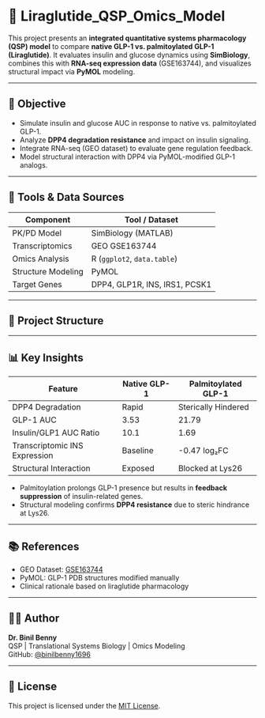 # 💉 Liraglutide_QSP_Omics_Model

This project presents an **integrated quantitative systems pharmacology (QSP) model** to compare **native GLP-1 vs. palmitoylated GLP-1 (Liraglutide)**. It evaluates insulin and glucose dynamics using **SimBiology**, combines this with **RNA-seq expression data** (GSE163744), and visualizes structural impact via **PyMOL** modeling.

---

## 🧪 Objective

- Simulate insulin and glucose AUC in response to native vs. palmitoylated GLP-1.
- Analyze **DPP4 degradation resistance** and impact on insulin signaling.
- Integrate RNA-seq (GEO dataset) to evaluate gene regulation feedback.
- Model structural interaction with DPP4 via PyMOL-modified GLP-1 analogs.

---

## 🧰 Tools & Data Sources

| Component | Tool / Dataset |
|----------|-----------------|
| PK/PD Model | SimBiology (MATLAB) |
| Transcriptomics | GEO GSE163744 |
| Omics Analysis | R (`ggplot2`, `data.table`) |
| Structure Modeling | PyMOL |
| Target Genes | DPP4, GLP1R, INS, IRS1, PCSK1 |

---

## 📁 Project Structure


---

## 📊 Key Insights

| Feature | Native GLP-1 | Palmitoylated GLP-1 |
|--------|---------------|----------------------|
| DPP4 Degradation | Rapid | Sterically Hindered |
| GLP-1 AUC | 3.53 | 21.79 |
| Insulin/GLP1 AUC Ratio | 10.1 | 1.69 |
| Transcriptomic INS Expression | Baseline | -0.47 log₂FC |
| Structural Interaction | Exposed | Blocked at Lys26 |

- Palmitoylation prolongs GLP-1 presence but results in **feedback suppression** of insulin-related genes.
- Structural modeling confirms **DPP4 resistance** due to steric hindrance at Lys26.

---

## 📚 References

- GEO Dataset: [GSE163744](https://www.ncbi.nlm.nih.gov/geo/query/acc.cgi?acc=GSE163744)
- PyMOL: GLP-1 PDB structures modified manually
- Clinical rationale based on liraglutide pharmacology

---

## 👨‍💻 Author

**Dr. Binil Benny**  
QSP | Translational Systems Biology | Omics Modeling  
GitHub: [@binilbenny1696](https://github.com/binilbenny1696)

---

## 🪪 License

This project is licensed under the [MIT License](LICENSE).
